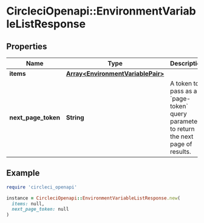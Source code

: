 # CircleciOpenapi::EnvironmentVariableListResponse

## Properties

| Name | Type | Description | Notes |
| ---- | ---- | ----------- | ----- |
| **items** | [**Array&lt;EnvironmentVariablePair&gt;**](EnvironmentVariablePair.md) |  |  |
| **next_page_token** | **String** | A token to pass as a &#x60;page-token&#x60; query parameter to return the next page of results. |  |

## Example

```ruby
require 'circleci_openapi'

instance = CircleciOpenapi::EnvironmentVariableListResponse.new(
  items: null,
  next_page_token: null
)
```

